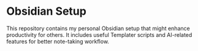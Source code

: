 # Obsidian Setup

This repository contains my personal Obsidian setup that might enhance productivity for others. It includes useful Templater scripts and AI-related features for better note-taking workflow.
